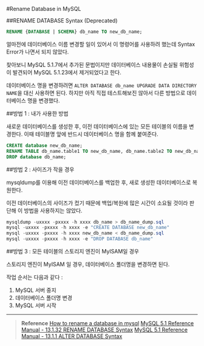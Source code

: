 #Rename Database in MySQL

##RENAME DATABASE Syntax (Deprecated)

```sql
RENAME {DATABASE | SCHEMA} db_name TO new_db_name;
```

얼마전에 데이터베이스 이름 변경할 일이 있어서 이 명령어를 사용하려 했는데 Syntax Error가 나면서 되지 않았다.

찾아보니 MySQL 5.1.7에서 추가된 문법이지만 데이터베이스 내용물이 손실될 위험성이 발견되어 MySQL 5.1.23에서 제거되었다고 한다.

데이터베이스 명을 변경하려면 `ALTER DATABASE db_name UPGRADE DATA DIRECTORY NAME`을 대신 사용하면 된다. 하지만 아직 직접 테스트해보진 않아서 다른 방법으로 데이터베이스 명을 변경했다.


##방법 1 : 내가 사용한 방법

새로운 데이터베이스를 생성한 후, 이전 데이터베이스에 있는 모든 테이블의 이름을 변경한다. 이때 테이블명 앞에 반드시 데이터베이스 명을 함께 붙여준다.

```SQL
CREATE database new_db_name;
RENAME TABLE db_name.table1 TO new_db_name, db_name.table2 TO new_db_name;
DROP database db_name;
```

##방법 2 : 사이즈가 작을 경우

mysqldump를 이용해 이전 데이터베이스를 백업한 후, 새로 생성한 데이터베이스로 복원한다.

이전 데이터베이스의 사이즈가 컸기 때문에 백업/복원에 많은 시간이 소요될 것이라 판단해 이 방법을 사용하지는 않았다.

```powershell
mysqldump -uxxxx -pxxxx -h xxxx db_name > db_name_dump.sql
mysql -uxxxx -pxxxx -h xxxx -e "CREATE DATABASE new_db_name"
mysql -uxxxx -pxxxx -h xxxx new_db_name < db_name_dump.sql
mysql -uxxxx -pxxxx -h xxxx -e "DROP DATABASE db_name"
```

##방법 3 : 모든 테이블의 스토리지 엔진이 MyISAM일 경우

스토리지 엔진이 MyISAM 일 경우, 데이터베이스 폴더명을 변경하면 된다. 

작업 순서는 다음과 같다 :
1. MySQL 서버 중지
2. 데이터베이스 폴더명 변경
3. MySQL 서버 시작

---
>**Reference**
>[How to rename a database in mysql](http://www.rndblog.com/how-to-rename-a-database-in-mysql/)
>[MySQL 5.1 Reference Manual - 13.1.32 RENAME DATABASE Syntax](https://dev.mysql.com/doc/refman/5.1/en/rename-database.html)
>[MySQL 5.1 Reference Manual - 13.1.1 ALTER DATABASE Syntax](https://dev.mysql.com/doc/refman/5.1/en/alter-database.html)